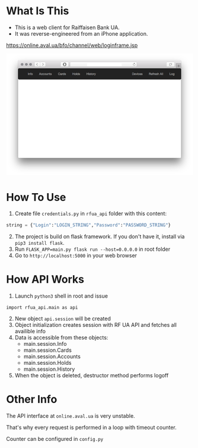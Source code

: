 # What Is This
- This is a web client for Raiffaisen Bank UA.
- It was reverse-engineered from an iPhone application.

https://online.aval.ua/bfo/channel/web/loginframe.jsp

![alt text](screenshots/rfua.png)

# How To Use
1. Create file `credentials.py` in ```rfua_api``` folder with this content:
```python
string = {"Login":"LOGIN_STRING","Password":"PASSWORD_STRING"}
```
2. The project is build on flask framework. If you don't have it, install via ```pip3 install flask```.
3. Run ```FLASK_APP=main.py flask run --host=0.0.0.0``` in root folder
4. Go to ```http://localhost:5000``` in your web browser

# How API Works
1. Launch ```python3``` shell in root and issue
```
import rfua_api.main as api
```
2. New object ```api.session``` will be created
3. Object initialization creates session with RF UA API and fetches all availible info
4. Data is accessible from these objects:
	- main.session.Info
	- main.session.Cards
	- main.session.Accounts
	- main.session.Holds
	- main.session.History
5. When the object is deleted, destructor method performs logoff

# Other Info
The API interface at ```online.aval.ua``` is very unstable.

That's why every request is performed in a loop with timeout counter.

Counter can be configured in ```config.py```